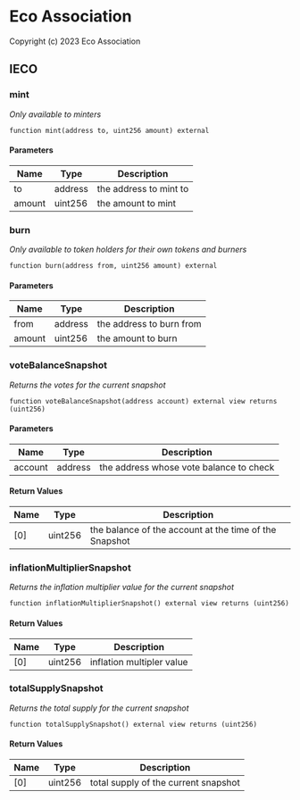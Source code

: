 # Eco Association

Copyright (c) 2023 Eco Association

## IECO

### mint

_Only available to minters_

  ```solidity
  function mint(address to, uint256 amount) external
  ```
#### Parameters

| Name | Type | Description |
| ---- | ---- | ----------- |
| to | address | the address to mint to |
| amount | uint256 | the amount to mint |

### burn

_Only available to token holders for their own tokens and burners_

  ```solidity
  function burn(address from, uint256 amount) external
  ```
#### Parameters

| Name | Type | Description |
| ---- | ---- | ----------- |
| from | address | the address to burn from |
| amount | uint256 | the amount to burn |

### voteBalanceSnapshot

_Returns the votes for the current snapshot_

  ```solidity
  function voteBalanceSnapshot(address account) external view returns (uint256)
  ```
#### Parameters

| Name | Type | Description |
| ---- | ---- | ----------- |
| account | address | the address whose vote balance to check |

#### Return Values

| Name | Type | Description |
| ---- | ---- | ----------- |
| [0] | uint256 | the balance of the account at the time of the Snapshot |

### inflationMultiplierSnapshot

_Returns the inflation multiplier value for the current snapshot_

  ```solidity
  function inflationMultiplierSnapshot() external view returns (uint256)
  ```

#### Return Values

| Name | Type | Description |
| ---- | ---- | ----------- |
| [0] | uint256 | inflation multipler value |

### totalSupplySnapshot

_Returns the total supply for the current snapshot_

  ```solidity
  function totalSupplySnapshot() external view returns (uint256)
  ```

#### Return Values

| Name | Type | Description |
| ---- | ---- | ----------- |
| [0] | uint256 | total supply of the current snapshot |

